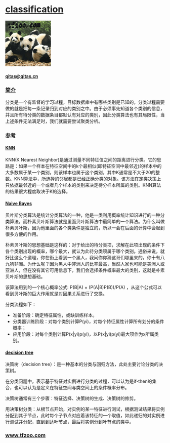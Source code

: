 ﻿# [classification](https://github.com/tfzoo/classification) 
[![sites](tfzoo/tfzoo.png)](http://www.tfzoo.com)
#### qitas@qitas.cn
### [简介](https://github.com/tfzoo/classification/wiki) 

分类是一个有监督的学习过程，目标数据库中有哪些类别是已知的，分类过程需要做的就是把每一条记录归到对应的类别之中。由于必须事先知道各个类别的信息，并且所有待分类的数据条目都默认有对应的类别，因此分类算法也有其局限性，当上述条件无法满足时，我们就需要尝试聚类分析。

### [参考](tfzoo/) 

#### [KNN](https://github.com/markdregan/K-Nearest-Neighbors-with-Dynamic-Time-Warping) 

KNN(K Nearest Neighbor)是通过测量不同特征值之间的距离进行分类。它的思路是：如果一个样本在特征空间中的k个最相似(即特征空间中最邻近)的样本中的大多数属于某一个类别，则该样本也属于这个类别，其中K通常是不大于20的整数。KNN算法中，所选择的邻居都是已经正确分类的对象。该方法在定类决策上只依据最邻近的一个或者几个样本的类别来决定待分样本所属的类别。KNN算法的结果很大程度取决于K的选择。

#### [Naive Bayes](https://github.com/jbrukh/bayesian) 

贝叶斯分类算法是统计分类算法的一种，他是一类利用概率统计知识进行的一种分类算法。而朴素贝叶斯算法就是里面贝叶斯算法中最简单的一个算法。为什么叫做朴素贝叶斯，因为他里面的各个类条件是独立的，所以一会在后面的计算中会起到很多方便的作用。

朴素贝叶斯的思想基础是这样的：对于给出的待分类项，求解在此项出现的条件下各个类别出现的概率，哪个最大，就认为此待分类项属于哪个类别。通俗来说，就好比这么个道理，你在街上看到一个黑人，我问你你猜这哥们哪里来的，你十有八九猜非洲。为什么呢？因为黑人中非洲人的比率最高，当然人家也可能是美洲人或亚洲人，但在没有其它可用信息下，我们会选择条件概率最大的类别，这就是朴素贝叶斯的思想基础。

该算法用到的一个核心概率公式: P(B|A) = (P(A|B)P(B))/P(A) ，从这个公式可以看到贝叶斯的巨大作用就是对因果关系进行了交换。

分类流程如下： 
- 准备阶段：确定特征属性，或缺训练样本。 
- 分类器训练阶段：对每个类别计算P(yi)，对每个特征属性计算所有划分的条件概率； 
- 应用阶段：对每个类别计算P(x|yi)p(yi)，以P(x|yi)p(yi)最大项作为x所属类别。

#### [decision tree](https://github.com/igrigorik/decisiontree) 

决策树（decision tree）：是一种基本的分类与回归方法，此处主要讨论分类的决策树。

在分类问题中，表示基于特征对实例进行分类的过程，可以认为是if-then的集合，也可以认为是定义在特征空间与类空间上的条件概率分布。

决策树通常有三个步骤：特征选择、决策树的生成、决策树的修剪。

用决策树分类：从根节点开始，对实例的某一特征进行测试，根据测试结果将实例分配到其子节点，此时每个子节点对应着该特征的一个取值，如此递归的对实例进行测试并分配，直到到达叶节点，最后将实例分到叶节点的类中。

###  www.tfzoo.com
